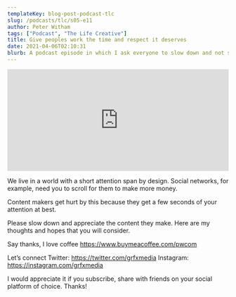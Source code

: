 ```yaml
---
templateKey: blog-post-podcast-tlc
slug: /podcasts/tlc/s05-e11
author: Peter Witham
tags: ["Podcast", "The Life Creative"]
title: Give peoples work the time and respect it deserves
date: 2021-04-06T02:10:31
blurb: A podcast episode in which I ask everyone to slow down and not scroll through peoples work so fast.
---
```


<iframe src="https://open.spotify.com/embed-podcast/episode/1MeOP7fXEkV7ki81frtBAs" width="100%" height="232" frameborder="0" allowtransparency="true" allow="encrypted-media"></iframe>

We live in a world with a short attention span by design. Social networks, for example, need you to scroll for them to make more money.

Content makers get hurt by this because they get a few seconds of your attention at best.

Please slow down and appreciate the content they make. Here are my thoughts and hopes that you will consider.

Say thanks, I love coffee
https://www.buymeacoffee.com/pwcom

Let’s connect
Twitter: https://twitter.com/grfxmedia
Instagram: https://instagram.com/grfxmedia

I would appreciate it if you subscribe, share with friends on your social platform of choice. Thanks!